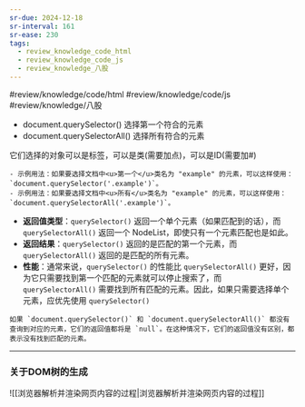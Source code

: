 ```yaml
---
sr-due: 2024-12-18
sr-interval: 161
sr-ease: 230
tags:
  - review_knowledge_code_html
  - review_knowledge_code_js
  - review_knowledge_八股
---
```


#review/knowledge/code/html
#review/knowledge/code/js 
#review/knowledge/八股

- document.querySelector() 选择第一个符合的元素
- document.querySelectorAll() 选择所有符合的元素

它们选择的对象可以是标签，可以是类(需要加点)，可以是ID(需要加#)
```ad-seealso
- 示例用法：如果要选择文档中<u>第一个</u>类名为 "example" 的元素，可以这样使用：`document.querySelector('.example')`。
- 示例用法：如果要选择文档中<u>所有</u>类名为 "example" 的元素，可以这样使用：`document.querySelectorAll('.example')`。
```

- **返回值类型**：`querySelector()` 返回一个单个元素（如果匹配到的话），而 `querySelectorAll()` 返回一个 NodeList，即使只有一个元素匹配也是如此。
- **返回结果**：`querySelector()` 返回的是匹配的第一个元素，而 `querySelectorAll()` 返回的是匹配的所有元素。
- **性能**：通常来说，`querySelector()` 的性能比 `querySelectorAll()` 更好，因为它只需要找到第一个匹配的元素就可以停止搜索了，而 `querySelectorAll()` 需要找到所有匹配的元素。因此，如果只需要选择单个元素，应优先使用 `querySelector()`

```ad-help
如果 `document.querySelector()` 和 `document.querySelectorAll()` 都没有查询到对应的元素，它们的返回值都将是 `null`。在这种情况下，它们的返回值没有区别，都表示没有找到匹配的元素。
```

---


### 关于DOM树的生成
![[浏览器解析并渲染网页内容的过程|浏览器解析并渲染网页内容的过程]]